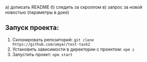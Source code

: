 а) дописать README
б) следить за скроллом
в) запрос за новой новостью (параметры в доке)

## Запуск проекта:

1) Склонировать репозиторий:
`git clone https://github.com/umyar/test-task2`
2) Установить зависимости в директории с проектом: `npm i`
3) Запустить проект: `npm start`

